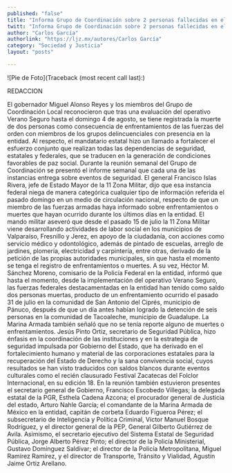 ```yaml
---
published: "false"
title: "Informa Grupo de Coordinación sobre 2 personas fallecidas en el marco de operativo Verano Seguro"
twitt: "Informa Grupo de Coordinación sobre 2 personas fallecidas en el marco de operativo Verano Seguro"
author: "Carlos García"
authorlink: "https://ljz.mx/autores/Carlos García"
category: "Sociedad y Justicia"
layout: "posts"

---
```


![Pie de Foto](Traceback (most recent call last):)

REDACCION

El gobernador Miguel Alonso Reyes y los miembros del Grupo de Coordinación
Local reconocieron que tras una evaluación del operativo Verano Seguro
hasta el domingo 4 de agosto, se tiene registrada la muerte de dos personas
como consecuencia de enfrentamientos de las fuerzas del orden con miembros
de los grupos delincuenciales con presencia en la entidad.
Al respecto, el mandatario estatal hizo un llamado a fortalecer el esfuerzo
conjunto que realizan todas las dependencias de seguridad, estatales y
federales, que se traducen en la generación de condiciones favorables de
paz social.
Durante la reunión semanal del Grupo de Coordinación se presentó el informe
semanal que cada una de las instancias entrega sobre eventos de seguridad.
El general Francisco Islas Rivera, jefe de Estado Mayor de la 11 Zona
Militar, dijo que esa instancia federal niega de manera categórica
cualquier tipo de información referida el pasado domingo en un medio de
circulación nacional, respecto de que un miembro de las fuerzas armadas
haya informado sobre enfrentamientos o muertes que hayan ocurrido durante
los últimos días en la entidad.
El mando militar aseveró que desde el pasado 15 de julio la 11 Zona Militar
viene desarrollando actividades de labor social en los municipios de
Valparaíso, Fresnillo y Jerez, en apoyo de la ciudadanía, con acciones como
servicio médico y odontológico, además de pintado de escuelas, arreglo de
jardines, plomería, electricidad y carpintería, entre otras, derivado de la
petición de las propias autoridades municipales, sin que hasta el momento
se tenga el registro de enfrentamientos o muertes.
A su vez, Héctor M. Sánchez Moreno, comisario de la Policía Federal en la
entidad, informó que hasta el momento, desde la implementación del
operativo Verano Seguro, las fuerzas federales destacamentadas en la
entidad han tenido como saldo dos personas muertas, producto de un
enfrentamiento ocurrido el pasado 31 de julio en la comunidad de San
Antonio del Ciprés, municipio de Pánuco, después de que un día antes habían
logrado la detención de seis personas en la comunidad de Tacoaleche,
municipio de Guadalupe. La Marina Armada también señaló que no se tenía
reporte alguno de muertes o enfrentamientos.
Jesús Pinto Ortiz, secretario de Seguridad Pública, hizo énfasis en la
coordinación de las instituciones y en la estrategia de seguridad impulsada
por Gobierno del Estado, que ha derivado en el fortalecimiento humano y
material de las corporaciones estatales para la recuperación del Estado de
Derecho y la sana convivencia social, cuyos resultados se han visto
traducidos con saldos blancos durante eventos culturales como el recién
clausurado Festival Zacatecas del Folclor Internacional, en su edición 18.
En la reunión también estuvieron presentes el secretario general de
Gobierno, Francisco Escobedo Villegas; la delegada estatal de la PGR,
Esthela Cadena Azcona; el procurador general de Justicia del estado, Arturo
Nahle García; el comandante de la Marina Armada de México en la entidad,
capitán de corbeta Eduardo Figueroa Pérez; el subsecretario de Inteligencia
y Política Criminal, Víctor Manuel Bosque Rodríguez, y el director general
de la PEP, General Gilberto Gutiérrez de Avila.
Asimismo, el secretario ejecutivo del Sistema Estatal de Seguridad Pública,
Jorge Alberto Pérez Pinto; el director de la Policía Ministerial, Gustavo
Domínguez Saldívar; el director de la Policía Metropolitana, Miguel Ramírez
Ramírez, y el director de Transporte, Tránsito y Vialidad, Agustín Jaime
Ortiz Arellano.

